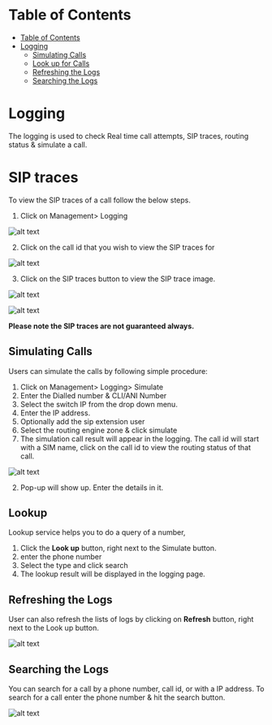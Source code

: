 # Table of Contents

* [Table of Contents](#table-of-contents)
* [Logging](#logging)
    * [Simulating Calls](#simulating-calls)
    * [Look up for Calls](#look-up-for-calls)
    * [Refreshing the Logs](#refreshing-the-logs)
    * [Searching the Logs](#searching-the-logs)

# Logging

The logging is used to check Real time call attempts, SIP traces, routing status & simulate a call.

# SIP traces
To view the SIP traces of a call follow the below steps.
1. Click on Management> Logging

![alt text][sip-trace-1]

2. Click on the call id that you wish to view the SIP traces for

![alt text][sip-trace-2]

3. Click on the SIP traces button to view the SIP trace image.

![alt text][sip-trace-3]

![alt text][sip-trace-4]

**Please note the SIP traces are not guaranteed always.**

## Simulating Calls

Users can simulate the calls by following simple procedure:

1. Click on Management> Logging> Simulate
2. Enter the Dialled number & CLI/ANI Number
3. Select the switch IP from the drop down menu.
4. Enter the IP address.
5. Optionally add the sip extension user
6. Select the routing engine zone & click simulate
7. The simulation call result will appear in the logging. The call id will start with a SIM name, click on the call id to view the routing status of that call.

![alt text][simulate]

2. Pop-up will show up. Enter the details in it.

## Lookup

Lookup service helps you to do a query of a number, 

1.	Click the **Look up** button, right next to the Simulate button. 
2. enter the phone number
3. Select the type and click search
4. The lookup result will be displayed in the logging page.

## Refreshing the Logs

User can also refresh the lists of logs by clicking on **Refresh** button, right next to the Look up button. 

![alt text][refresh]

## Searching the Logs

You can search for a call by a phone number, call id, or with a IP address. To search for a call enter the phone number & hit the search button.
 
![alt text][attempts1]

[logging-dashboard-new]: https://raw.githubusercontent.com/digipigeon/connexcs-user-docs/master/img/logging-dashboard-new.png "logging-dashboard"

[simulate]: https://raw.githubusercontent.com/digipigeon/connexcs-user-docs/master/img/simulate.png "simulate"

[simulate-call]: https://raw.githubusercontent.com/digipigeon/connexcs-user-docs/master/img/simulate-call.png "simulate-call"

[lookup]: https://raw.githubusercontent.com/digipigeon/connexcs-user-docs/master/img/lookup.png "lookup"

[lookup-query]: https://raw.githubusercontent.com/digipigeon/connexcs-user-docs/master/img/lookup-query.png "lookup-query"

[refresh]: https://raw.githubusercontent.com/digipigeon/connexcs-user-docs/master/img/refresh.png "refresh"

[sip-trace-1]: https://raw.githubusercontent.com/digipigeon/connexcs-user-docs/master/new-img/sip-trace-1.png "sip trace 1"

[sip-trace-2]: https://raw.githubusercontent.com/digipigeon/connexcs-user-docs/master/new-img/sip-trace-2.png "sip trace 2"

[sip-trace-3]: https://raw.githubusercontent.com/digipigeon/connexcs-user-docs/master/new-img/sip-trace-3.png "sip trace 3"

[sip-trace-4]: https://raw.githubusercontent.com/digipigeon/connexcs-user-docs/master/new-img/sip-trace-4.png "sip trace 4"

 
[attempts1]: https://raw.githubusercontent.com/digipigeon/connexcs-user-docs/master/img/attempts1.png "attempts1"

[simulate-1]: https://raw.githubusercontent.com/digipigeon/connexcs-user-docs/master/new-img/simulate-1.png "simulate-1"
[lookup-1]: https://raw.githubusercontent.com/digipigeon/connexcs-user-docs/master/new-img/lookup-1.png "lookup-1"
[lookup-2]: https://raw.githubusercontent.com/digipigeon/connexcs-user-docs/master/new-img/lookup-2.png "lookup-2"
[lookup-3]: https://raw.githubusercontent.com/digipigeon/connexcs-user-docs/master/new-img/lookup-3.png "lookup-3"
[lookup-4]: https://raw.githubusercontent.com/digipigeon/connexcs-user-docs/master/new-img/lookup-4.png "lookup-4"
